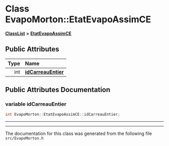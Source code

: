 

# Class EvapoMorton::EtatEvapoAssimCE



[**ClassList**](annotated.md) **>** [**EtatEvapoAssimCE**](classEvapoMorton_1_1EtatEvapoAssimCE.md)


























## Public Attributes

| Type | Name |
| ---: | :--- |
|  int | [**idCarreauEntier**](#variable-idcarreauentier)  <br> |












































## Public Attributes Documentation




### variable idCarreauEntier 

```C++
int EvapoMorton::EtatEvapoAssimCE::idCarreauEntier;
```




<hr>

------------------------------
The documentation for this class was generated from the following file `src/EvapoMorton.h`


